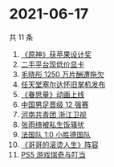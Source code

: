 # 2021-06-17

共 11 条

<!-- BEGIN ZHIHUSEARCH -->
<!-- 最后更新时间 Thu Jun 17 2021 05:07:00 GMT+0800 (China Standard Time) -->
1. [《原神》获苹果设计奖](https://www.zhihu.com/search?q=原神)
1. [二手平台现低价显卡](https://www.zhihu.com/search?q=显卡)
1. [毛晓彤 1250 万片酬遭拖欠](https://www.zhihu.com/search?q=毛晓彤)
1. [任天堂塞尔达怀旧掌机发布](https://www.zhihu.com/search?q=塞尔达)
1. [《眷思量》动画上线](https://www.zhihu.com/search?q=眷思量)
1. [中国男足晋级 12 强赛](https://www.zhihu.com/search?q=中国男足)
1. [河南共青团 浙江卫视](https://www.zhihu.com/search?q=浙江卫视抄袭)
1. [张雨绮被私生饭骚扰](https://www.zhihu.com/search?q=张雨绮)
1. [法国队 1:0 小胜德国队](https://www.zhihu.com/search?q=德法大战)
1. [《哥哥的滚烫人生》阵容](https://www.zhihu.com/search?q=哥哥的滚烫人生)
1. [PS5 游戏瑞奇与叮当](https://www.zhihu.com/search?q=瑞奇与叮当)
<!-- END ZHIHUSEARCH -->
